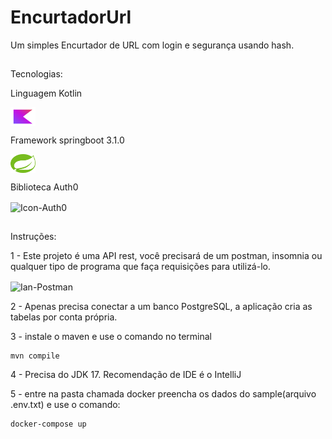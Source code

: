 # EncurtadorUrl
Um simples Encurtador de URL com login e segurança usando hash. 

##
Tecnologias:

Linguagem Kotlin 

<div>
  <img align="center" alt="Ian-Kotlin" height="30" width="40" src="https://raw.githubusercontent.com/devicons/devicon/master/icons/kotlin/kotlin-original.svg">
</div>


Framework springboot 3.1.0

<div>
  <img align="center" alt="Ian-Spring" height="30" width="40" src="https://raw.githubusercontent.com/devicons/devicon/master/icons/spring/spring-original.svg">
</div>


Biblioteca Auth0

<div>
  <img align="center" alt="Icon-Auth0" height="30" width="40" src="https://yt3.googleusercontent.com/esg0N7Y0g9jAq7AOTTQChlXKaszsPm3LhIzRqCmkF8Af8jI6keF3HtX6CcjTxrJvTeou8orkIQ=s900-c-k-c0x00ffffff-no-rj">
</div>

##
 Instruções:
 
 1 - Este projeto é uma API rest, você precisará de um postman, insomnia ou qualquer tipo de programa que faça requisições para utilizá-lo.

 <div>
  <img align="center" alt="Ian-Postman" src="https://media.discordapp.net/attachments/913139991687864320/1133759075415506944/Captura_de_tela_de_2023-07-26_09-53-03.png?width=290&height=368">
</div>



 2 - Apenas precisa conectar a um banco PostgreSQL, a aplicação cria as tabelas por conta própria.



 3 - instale o maven e use o comando no terminal

 ```
 mvn compile
 ```

4 - Precisa do JDK 17. Recomendação de IDE é o IntelliJ

5 - entre na pasta chamada docker preencha os dados do sample(arquivo .env.txt) e use o comando:

```
docker-compose up
```
 

 

